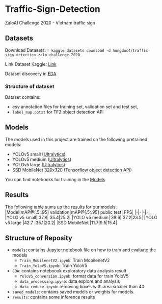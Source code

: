 # Traffic-Sign-Detection
ZaloAI Challenge 2020 - Vietnam traffic sign 

## Datasets
Download Datasets: ```! kaggle datasets download -d hongduc4/traffic-sign-detection-zalo-challenge-2020 ```

Link Dataset Kaggle: [Link](www.kaggle.com/datasets/hongduc4/traffic-sign-detection-zalo-challenge-2020)

Dataset discovery in [EDA](https://github.com/ducbvh/Traffic-Sign-Detection/tree/main/EDA)

### Structure of dataset
Dataset contains:
*  csv annotation files for training set, validation set and test set, 
*  `label_map.pbtxt` for TF2 object detection API
    
## Models
The models used in this project are trained on the following pretrained models:
* YOLOv5 small ([Ultralytics](https://github.com/ultralytics/yolov5))
* YOLOv5 medium ([Ultralytics](https://github.com/ultralytics/yolov5))
* YOLOv5 large ([Ultralytics](https://github.com/ultralytics/yolov5))
* SSD MobileNet 320x320 ([Tensorflow object detection API](https://github.com/tensorflow/models/blob/master/research/object_detection/g3doc/tf2_detection_zoo.md))

 You can find notebooks for training in the [Models](https://github.com/ducbvh/Traffic-Sign-Detection/tree/main/Models)

## Results
The following table sums up the results for our models:
|Model|mAP@[.5:.95] validation|mAP@[.5:.95] public test| FPS|
|-|-|-|-|
|YOLO v5 small| 37.8| 35.4|25.2|
|YOLO v5 medium| 38.6| 37.2|23.5|
|YOLO v5 large |42.7 |35.1|20.2|
|SSD MobileNet |11.7|9.5|15.4|




## Structure of Reposity
* `models`: contains Jupyter notebook file on how to train and evaluate the models
    *  `Train_MobilenetV2.ipynb`: Train MobilenetV2
    *  `Train_YoloV5.ipynb`: Train YoloV5
* `EDA`: contains noteboook exploratory data analysis result
    *  `YoloV5_conversion.ipynb`: format data for train YoloV5
    *  `data_processing.ipynb`: data explore and analysis
    *  `data_reduce.ipynb`: removing boxes with area smaller than 40
* `saved_models`: contains saved models or weights for models.
* `results`: contains some inference results



